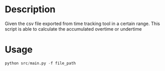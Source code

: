# Description

Given the csv file exported from time tracking tool in a certain range. This script is able to calculate the accumulated overtime or undertime

# Usage


```python
python src/main.py -f file_path
```
